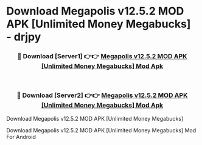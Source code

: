 # Download Megapolis v12.5.2 MOD APK [Unlimited Money Megabucks] - drjpy


<div align="center">
<h3>🔴 Download [Server1] 👉👉 <a href="https://apk-comot.site?title=Megapolis_v12.5.2_MOD_APK_[Unlimited_Money_Megabucks]">Megapolis v12.5.2 MOD APK [Unlimited Money Megabucks] Mod Apk</a></h3><br>
<h3>🔴 Download [Server2] 👉👉 <a href="https://apk-comot.site?title=Megapolis_v12.5.2_MOD_APK_[Unlimited_Money_Megabucks]">Megapolis v12.5.2 MOD APK [Unlimited Money Megabucks] Mod Apk</a></h3>
</div>



Download Megapolis v12.5.2 MOD APK [Unlimited Money Megabucks] 

Download Megapolis v12.5.2 MOD APK [Unlimited Money Megabucks] Mod For Android